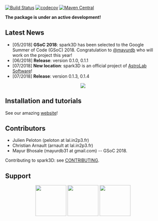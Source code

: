 [![Build Status](https://travis-ci.org/astrolabsoftware/spark3D.svg?branch=master)](https://travis-ci.org/astrolabsoftware/spark3D)
[![codecov](https://codecov.io/gh/astrolabsoftware/spark3D/branch/master/graph/badge.svg)](https://codecov.io/gh/astrolabsoftware/spark3D)
[![Maven Central](https://maven-badges.herokuapp.com/maven-central/com.github.astrolabsoftware/spark3d_2.11/badge.svg?style=flat)](https://maven-badges.herokuapp.com/maven-central/com.github.astrolabsoftware/spark3d_2.11)

**The package is under an active development!**

## Latest News

- [05/2018] **GSoC 2018**: spark3D has been selected to the Google Summer of Code (GSoC) 2018. Congratulation to [@mayurdb](https://github.com/mayurdb) who will work on the project this year!
- [06/2018] **Release**: version 0.1.0, 0.1.1
- [07/2018] **New location**: spark3D is an official project of [AstroLab Software](https://astrolabsoftware.github.io/)!
- [07/2018] **Release**: version 0.1.3, 0.1.4

<p align="center"><img src="https://github.com/astrolabsoftware/spark-fits/blob/master/pic/spark3d_lib_0.1.4.png"/>
</p>

## Installation and tutorials

See our amazing [website](https://astrolabsoftware.github.io/spark3D/)!

## Contributors

* Julien Peloton (peloton at lal.in2p3.fr)
* Christian Arnault (arnault at lal.in2p3.fr)
* Mayur Bhosale (mayurdb31 at gmail.com) -- GSoC 2018.

Contributing to spark3D: see [CONTRIBUTING](https://github.com/astrolabsoftware/spark3D/blob/master/CONTRIBUTING.md).

## Support

<p align="center"><img width="100" src="https://github.com/astrolabsoftware/spark-fits/raw/master/pic/lal_logo.jpg"/> <img width="100" src="https://github.com/astrolabsoftware/spark-fits/raw/master/pic/psud.png"/> <img width="100" src="https://github.com/astrolabsoftware/spark-fits/raw/master/pic/1012px-Centre_national_de_la_recherche_scientifique.svg.png"/></p>
